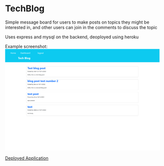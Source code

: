 # TechBlog

Simple message board for users to make posts on topics they might be interested in, and other users can join in the comments to discuss the topic

Uses express and mysql on the backend, deoployed using heroku

Example screenshot: ![screenshot of application](./screenshot.png)

[Deployed Application](https://cryptic-mesa-50884.herokuapp.com/) 